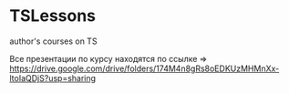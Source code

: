 # TSLessons
 author's courses on TS

Все презентации по курсу находятся по ссылке => https://drive.google.com/drive/folders/174M4n8gRs8oEDKUzMHMnXx-ltoIaQDjS?usp=sharing
